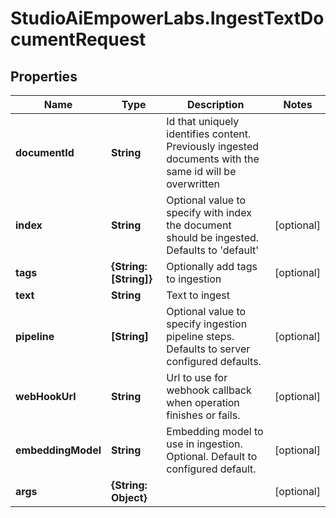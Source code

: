 # StudioAiEmpowerLabs.IngestTextDocumentRequest

## Properties

Name | Type | Description | Notes
------------ | ------------- | ------------- | -------------
**documentId** | **String** | Id that uniquely identifies content. Previously ingested documents with the same id will be overwritten | 
**index** | **String** | Optional value to specify with index the document should be ingested. Defaults to &#39;default&#39; | [optional] 
**tags** | **{String: [String]}** | Optionally add tags to ingestion | [optional] 
**text** | **String** | Text to ingest | 
**pipeline** | **[String]** | Optional value to specify ingestion pipeline steps. Defaults to server configured defaults. | [optional] 
**webHookUrl** | **String** | Url to use for webhook callback when operation finishes or fails. | [optional] 
**embeddingModel** | **String** | Embedding model to use in ingestion. Optional. Default to configured default. | [optional] 
**args** | **{String: Object}** |  | [optional] 


